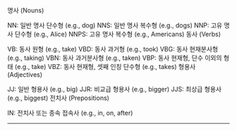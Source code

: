 명사 (Nouns)

NN: 일반 명사 단수형 (e.g., dog)
NNS: 일반 명사 복수형 (e.g., dogs)
NNP: 고유 명사 단수형 (e.g., Alice)
NNPS: 고유 명사 복수형 (e.g., Americans)
동사 (Verbs)

VB: 동사 원형 (e.g., take)
VBD: 동사 과거형 (e.g., took)
VBG: 동사 현재분사형 (e.g., taking)
VBN: 동사 과거분사형 (e.g., taken)
VBP: 동사 현재형, 단수 이외의 형태 (e.g., take)
VBZ: 동사 현재형, 셋째 인칭 단수형 (e.g., takes)
형용사 (Adjectives)

JJ: 일반 형용사 (e.g., big)
JJR: 비교급 형용사 (e.g., bigger)
JJS: 최상급 형용사 (e.g., biggest)
전치사 (Prepositions)

IN: 전치사 또는 종속 접속사 (e.g., in, on, after)


---
